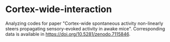 # Cortex-wide-interaction
Analyzing codes for paper "Cortex-wide spontaneous activity non-linearly steers propagating sensory-evoked activity in awake mice". Corresponding data is available in https://doi.org/10.5281/zenodo.7115846.
